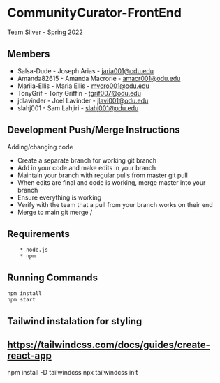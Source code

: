 # CommunityCurator-FrontEnd

Team Silver - Spring 2022

## Members

  - Salsa-Dude - Joseph Arias - jaria001@odu.edu
  - Amanda82615 - Amanda Macrorie - amacr001@odu.edu
  - Mariia-Ellis - Maria Ellis - mvoro001@odu.edu
  - TonyGrif - Tony Griffin - tgrif007@odu.edu
  - jdlavinder - Joel Lavinder - jlavi001@odu.edu
  - slahj001 - Sam Lahjiri - slahj001@odu.edu

## Development Push/Merge Instructions
Adding/changing code
 - Create a separate branch for working
        git branch <branch-name>
 - Add in your code and make edits in your branch
 - Maintain your branch with regular pulls from master
        git pull
 - When edits are final and code is working, merge master into your branch
 - Ensure everything is working
 - Verify with the team that a pull from your branch works on their end
 - Merge to main
        git merge <alias>/<branch>

## Requirements
```
	* node.js
	* npm
```

## Running Commands
```
npm install
npm start
```
## Tailwind instalation for styling 
## https://tailwindcss.com/docs/guides/create-react-app

npm install -D tailwindcss
npx tailwindcss init